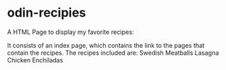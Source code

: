# odin-recipies
A HTML Page to display my favorite recipes:

It consists of an index page, which contains the link to the pages that contain the recipes.
The recipes included are:
Swedish Meatballs
Lasagna
Chicken Enchiladas